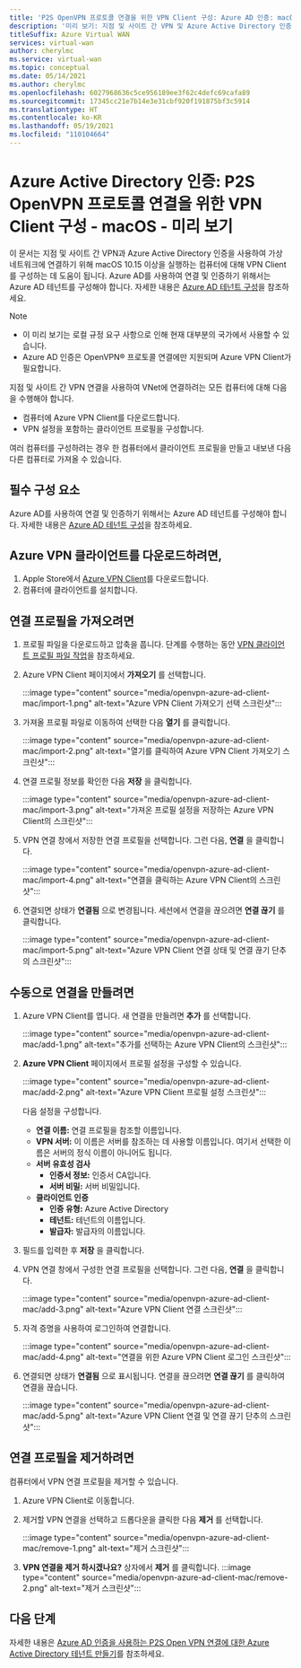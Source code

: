 ```yaml
---
title: 'P2S OpenVPN 프로토콜 연결을 위한 VPN Client 구성: Azure AD 인증: macOS: 미리 보기'
description: '미리 보기: 지점 및 사이트 간 VPN 및 Azure Active Directory 인증을 사용하여 Virtual Network에 연결하도록 macOS VPN Client를 구성하는 방법을 알아봅니다.'
titleSuffix: Azure Virtual WAN
services: virtual-wan
author: cherylmc
ms.service: virtual-wan
ms.topic: conceptual
ms.date: 05/14/2021
ms.author: cherylmc
ms.openlocfilehash: 6027968636c5ce956189ee3f62c4defc69cafa89
ms.sourcegitcommit: 17345cc21e7b14e3e31cbf920f191875bf3c5914
ms.translationtype: HT
ms.contentlocale: ko-KR
ms.lasthandoff: 05/19/2021
ms.locfileid: "110104664"
---
```

# <a name="azure-active-directory-authentication-configure-vpn-clients-for-p2s-openvpn-protocol-connections---macos---preview"></a>Azure Active Directory 인증: P2S OpenVPN 프로토콜 연결을 위한 VPN Client 구성 - macOS - 미리 보기

이 문서는 지점 및 사이트 간 VPN과 Azure Active Directory 인증을 사용하여 가상 네트워크에 연결하기 위해 macOS 10.15 이상을 실행하는 컴퓨터에 대해 VPN Client를 구성하는 데 도움이 됩니다. Azure AD를 사용하여 연결 및 인증하기 위해서는 Azure AD 테넌트를 구성해야 합니다. 자세한 내용은 [Azure AD 테넌트 구성](openvpn-azure-ad-tenant.md)을 참조하세요.

> [!NOTE]
> * 이 미리 보기는 로컬 규정 요구 사항으로 인해 현재 대부분의 국가에서 사용할 수 있습니다.
> * Azure AD 인증은 OpenVPN® 프로토콜 연결에만 지원되며 Azure VPN Client가 필요합니다.
>

지점 및 사이트 간 VPN 연결을 사용하여 VNet에 연결하려는 모든 컴퓨터에 대해 다음을 수행해야 합니다.
 
* 컴퓨터에 Azure VPN Client를 다운로드합니다.
* VPN 설정을 포함하는 클라이언트 프로필을 구성합니다. 

여러 컴퓨터를 구성하려는 경우 한 컴퓨터에서 클라이언트 프로필을 만들고 내보낸 다음 다른 컴퓨터로 가져올 수 있습니다.

## <a name="prerequisites"></a>필수 구성 요소

Azure AD를 사용하여 연결 및 인증하기 위해서는 Azure AD 테넌트를 구성해야 합니다. 자세한 내용은 [Azure AD 테넌트 구성](openvpn-azure-ad-tenant.md)을 참조하세요.

## <a name="to-download-the-azure-vpn-client"></a><a name="download"></a>Azure VPN 클라이언트를 다운로드하려면,

1. Apple Store에서 [Azure VPN Client](https://apps.apple.com/us/app/azure-vpn-client/id1553936137)를 다운로드합니다.
1. 컴퓨터에 클라이언트를 설치합니다.

## <a name="to-import-a-connection-profile"></a><a name="import"></a>연결 프로필을 가져오려면

1. 프로필 파일을 다운로드하고 압축을 풉니다. 단계를 수행하는 동안 [VPN 클라이언트 프로필 파일 작업](about-vpn-profile-download.md)을 참조하세요.
1. Azure VPN Client 페이지에서 **가져오기** 를 선택합니다.

   :::image type="content" source="media/openvpn-azure-ad-client-mac/import-1.png" alt-text="Azure VPN Client 가져오기 선택 스크린샷":::
1. 가져올 프로필 파일로 이동하여 선택한 다음 **열기** 를 클릭합니다.

   :::image type="content" source="media/openvpn-azure-ad-client-mac/import-2.png" alt-text="열기를 클릭하여 Azure VPN Client 가져오기 스크린샷":::
1. 연결 프로필 정보를 확인한 다음 **저장** 을 클릭합니다.

   :::image type="content" source="media/openvpn-azure-ad-client-mac/import-3.png" alt-text="가져온 프로필 설정을 저장하는 Azure VPN Client의 스크린샷":::
1. VPN 연결 창에서 저장한 연결 프로필을 선택합니다. 그런 다음, **연결** 을 클릭합니다.

   :::image type="content" source="media/openvpn-azure-ad-client-mac/import-4.png" alt-text="연결을 클릭하는 Azure VPN Client의 스크린샷":::
1. 연결되면 상태가 **연결됨** 으로 변경됩니다. 세션에서 연결을 끊으려면 **연결 끊기** 를 클릭합니다.

   :::image type="content" source="media/openvpn-azure-ad-client-mac/import-5.png" alt-text="Azure VPN Client 연결 상태 및 연결 끊기 단추의 스크린샷":::

## <a name="to-create-a-connection-manually"></a><a name="manual"></a>수동으로 연결을 만들려면

1. Azure VPN Client를 엽니다. 새 연결을 만들려면 **추가** 를 선택합니다.

   :::image type="content" source="media/openvpn-azure-ad-client-mac/add-1.png" alt-text="추가를 선택하는 Azure VPN Client의 스크린샷":::

1. **Azure VPN Client** 페이지에서 프로필 설정을 구성할 수 있습니다.

   :::image type="content" source="media/openvpn-azure-ad-client-mac/add-2.png" alt-text="Azure VPN Client 프로필 설정 스크린샷":::

   다음 설정을 구성합니다.

   * **연결 이름:** 연결 프로필을 참조할 이름입니다.
   * **VPN 서버:** 이 이름은 서버를 참조하는 데 사용할 이름입니다. 여기서 선택한 이름은 서버의 정식 이름이 아니어도 됩니다.
   * **서버 유효성 검사**
     * **인증서 정보:** 인증서 CA입니다.
     * **서버 비밀:** 서버 비밀입니다.
   * **클라이언트 인증**
     * **인증 유형:** Azure Active Directory
     * **테넌트:** 테넌트의 이름입니다.
     * **발급자:** 발급자의 이름입니다.
1. 필드를 입력한 후 **저장** 을 클릭합니다.
1. VPN 연결 창에서 구성한 연결 프로필을 선택합니다. 그런 다음, **연결** 을 클릭합니다.

   :::image type="content" source="media/openvpn-azure-ad-client-mac/add-3.png" alt-text="Azure VPN Client 연결 스크린샷":::
1. 자격 증명을 사용하여 로그인하여 연결합니다.

   :::image type="content" source="media/openvpn-azure-ad-client-mac/add-4.png" alt-text="연결을 위한 Azure VPN Client 로그인 스크린샷":::
1. 연결되면 상태가 **연결됨** 으로 표시됩니다. 연결을 끊으려면 **연결 끊기** 를 클릭하여 연결을 끊습니다.

   :::image type="content" source="media/openvpn-azure-ad-client-mac/add-5.png" alt-text="Azure VPN Client 연결 및 연결 끊기 단추의 스크린샷":::

## <a name="to-remove-a-connection-profile"></a><a name="remove"></a>연결 프로필을 제거하려면

컴퓨터에서 VPN 연결 프로필을 제거할 수 있습니다. 

1. Azure VPN Client로 이동합니다.
1. 제거할 VPN 연결을 선택하고 드롭다운을 클릭한 다음 **제거** 를 선택합니다.

   :::image type="content" source="media/openvpn-azure-ad-client-mac/remove-1.png" alt-text="제거 스크린샷":::
1. **VPN 연결을 제거 하시겠나요?** 상자에서 **제거** 를 클릭합니다.
   :::image type="content" source="media/openvpn-azure-ad-client-mac/remove-2.png" alt-text="제거 스크린샷":::

## <a name="next-steps"></a>다음 단계

자세한 내용은 [Azure AD 인증을 사용하는 P2S Open VPN 연결에 대한 Azure Active Directory 테넌트 만들기](openvpn-azure-ad-tenant.md)를 참조하세요.